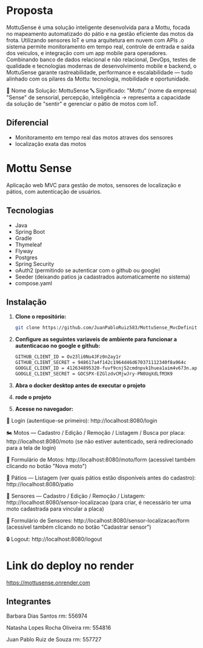 # Proposta

MottuSense é uma solução inteligente desenvolvida para a Mottu, focada no mapeamento automatizado do pátio e na gestão eficiente das motos da frota.
Utilizando sensores IoT e uma arquitetura em nuvem com APIs .o sistema permite monitoramento em tempo real, controle de entrada e saída dos veículos, e integração com um app mobile para operadores.
Combinando banco de dados relacional e não relacional, DevOps, testes de qualidade e tecnologias modernas de desenvolvimento mobile e backend, o MottuSense garante rastreabilidade, performance e escalabilidade — tudo alinhado com os pilares da Mottu: tecnologia, mobilidade e oportunidade.

🛵 Nome da Solução: MottuSense
🔤 Significado:
"Mottu" (nome da empresa)
"Sense" de sensorial, percepção, inteligência → representa a capacidade da solução de "sentir" e gerenciar o pátio de motos com IoT.

## Diferencial

- Monitoramento em tempo real das motos atraves dos sensores
- localização exata das motos

# Mottu Sense

Aplicação web MVC para gestão de motos, sensores de localização e pátios, com autenticação de usuários.

## Tecnologias

- Java
- Spring Boot
- Gradle
- Thymeleaf
- Flyway
- Postgres
- Spring Security
- oAuth2 (permitindo se autenticar com o github ou google)
- Seeder (deixando patios ja cadastrados automaticamente no sistema)
- compose.yaml 

## Instalação

1. **Clone o repositório:**
   ```bash
   git clone https://github.com/JuanPabloRuiz583/MottuSense_MvcDefinitivo.git

2. **Configure as seguintes variaveis de ambiente para funcionar a autenticacao no google e github:**
   ```bash
   GITHUB_CLIENT_ID = Ov23li0Nu4JFz0n2ay1r
   GITHUB_CLIENT_SECRET = 948617a4f142c1964d46d670371112340f8a964c
   GOOGLE_CLIENT_ID = 412634895320-fuvf9cnj52cmdnpvk1huea1aim4v673n.apps.googleusercontent.com
   GOOGLE_CLIENT_SECRET = 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


3. **Abra o docker desktop antes de executar o projeto**
   
4. **rode o projeto**

5. **Acesse no navegador:**

🔑 Login (autentique-se primeiro):
http://localhost:8080/login

🏍️ Motos — Cadastro / Edição / Remoção / Listagem / Busca por placa:
http://localhost:8080/moto
(se não estiver autenticado, será redirecionado para a tela de login)

📄 Formulário de Motos:
http://localhost:8080/moto/form
(acessível também clicando no botão "Nova moto")

🏢 Pátios — Listagem (ver quais pátios estão disponíveis antes do cadastro):
http://localhost:8080/patio

📍 Sensores — Cadastro / Edição / Remoção / Listagem:
http://localhost:8080/sensor-localizacao
(para criar, é necessário ter uma moto cadastrada para vincular a placa)

📝 Formulário de Sensores:
http://localhost:8080/sensor-localizacao/form
(acessível também clicando no botão "Cadastrar sensor")

🔒 Logout:
http://localhost:8080/logout



# Link do deploy no render
https://mottusense.onrender.com

## Integrantes

Barbara Dias Santos rm: 556974

Natasha Lopes Rocha Oliveira rm: 554816

Juan Pablo Ruiz de Souza rm: 557727




